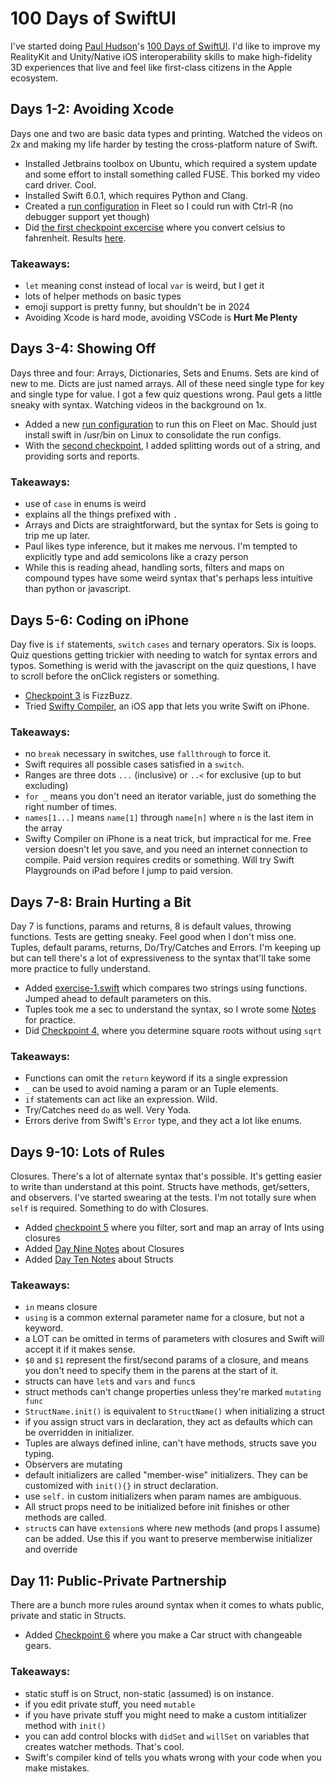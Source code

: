 # 100 Days of SwiftUI

I've started doing [Paul Hudson](https://x.com/twostraws)'s [100 Days of SwiftUI](https://www.hackingwithswift.com/100/swiftui). I'd like to improve my RealityKit and Unity/Native iOS interoperability skills to make high-fidelity 3D experiences that live and feel like first-class citizens in the Apple ecosystem.

## Days 1-2: Avoiding Xcode
Days one and two are basic data types and printing. Watched the videos on 2x and making my life harder by testing the cross-platform nature of Swift.
- Installed Jetbrains toolbox on Ubuntu, which required a system update and some effort to install something called FUSE. This borked my video card driver. Cool.
- Installed Swift 6.0.1, which requires Python and Clang.
- Created a [run configuration](.fleet/run.json) in Fleet so I could run with Ctrl-R (no debugger support yet though)
- Did [the first checkpoint excercise](https://www.hackingwithswift.com/quick-start/beginners/checkpoint-1) where you convert celsius to fahrenheit. Results [here](checkpoint-1.swift).

### Takeaways:
- `let` meaning const instead of local `var` is weird, but I get it
- lots of helper methods on basic types
- emoji support is pretty funny, but shouldn't be in 2024
- Avoiding Xcode is hard mode, avoiding VSCode is **Hurt Me Plenty**

## Days 3-4: Showing Off

Days three and four: Arrays, Dictionaries, Sets and Enums. Sets are kind of new to me. Dicts are just named arrays. All of these need single type for key and single type for value. I got a few quiz questions wrong. Paul gets a little sneaky with syntax. Watching videos in the background on 1x.

- Added a new [run configuration](.fleet/run.json) to run this on Fleet on Mac. Should just install swift in /usr/bin on Linux to consolidate the run configs.
- With the [second checkpoint](checkpoint-2.swift), I added splitting words out of a string, and providing sorts and reports.

### Takeaways:
- use of `case` in enums is weird
- explains all the things prefixed with `.`
- Arrays and Dicts are straightforward, but the syntax for Sets is going to trip me up later.
- Paul likes type inference, but it makes me nervous. I'm tempted to explicitly type and add semicolons like a crazy person
- While this is reading ahead, handling sorts, filters and maps on compound types have some weird syntax that's perhaps less intuitive than python or javascript.

## Days 5-6: Coding on iPhone

Day five is `if` statements, `switch` `cases` and ternary operators. Six is loops. Quiz questions getting trickier with needing to watch for syntax errors and typos. Something is werid with the javascript on the quiz questions, I have to scroll before the onClick registers or something.

- [Checkpoint 3](checkpoint-3.swift)  is FizzBuzz.
- Tried [Swifty Compiler](https://apps.apple.com/us/app/swifty-compiler/id1544749600), an iOS app that lets you write Swift on iPhone.

### Takeaways:
- no `break` necessary in switches, use `fallthrough` to force it.
- Swift requires all possible cases satisfied in a `switch`.
- Ranges are three dots `...` (inclusive) or `..<` for exclusive (up to but excluding)
- `for _` means you don't need an iterator variable, just do something the right number of times.
- `names[1...]` means `name[1]` through `name[n]` where `n` is the last item in the array
- Swifty Compiler on iPhone is a neat trick, but impractical for me. Free version doesn't let you save, and you need an internet connection to compile. Paid version requires credits or something. Will try Swift Playgrounds on iPad before I jump to paid version.

## Days 7-8: Brain Hurting a Bit

Day 7 is functions, params and returns, 8 is default values, throwing functions. Tests are getting sneaky. Feel good when I don't miss one. Tuples, default params, returns, Do/Try/Catches and Errors. I'm keeping up but can tell there's a lot of expressiveness to the syntax that'll take some more practice to fully understand.

- Added [exercise-1.swift](exercise-1.swift) which compares two strings using functions. Jumped ahead to default parameters on this.
- Tuples took me a sec to understand the syntax, so I wrote some [Notes](notes-day08.md) for practice.
- Did [Checkpoint 4](checkpoint-4.swift), where you determine square roots without using `sqrt`

### Takeaways:
- Functions can omit the `return` keyword if its a single expression
- `_` can be used to avoid naming a param or an Tuple elements.
- `if` statements can act like an expression. Wild.
- Try/Catches need `do` as well. Very Yoda.
- Errors derive from Swift's `Error` type, and they act a lot like enums.

## Days 9-10: Lots of Rules

Closures. There's a lot of alternate syntax that's possible. It's getting easier to write than understand at this point. Structs have methods, get/setters, and observers. I've started swearing at the tests. I'm not totally sure when `self` is required. Something to do with Closures.

- Added [checkpoint 5](checkpoint-5.swift) where you filter, sort and map an array of Ints using closures
- Added [Day Nine Notes](notes-day09.swift) about Closures
- Added [Day Ten Notes](notes-day10.swift) about Structs

### Takeaways:
- `in` means closure
- `using` is a common external parameter name for a closure, but not a keyword.
- a LOT can be omitted in terms of parameters with closures and Swift will accept it if it makes sense.
- `$0` and `$1` represent the first/second params of a closure, and means you don't need to specify them in the parens at the start of it.
- structs can have `let`s and `vars` and `func`s
- struct methods can't change properties unless they're marked `mutating func`
- `StructName.init()` is equivalent to `StructName()` when initializing a struct
- if you assign struct vars in declaration, they act as defaults which can be overridden in initializer.
- Tuples are always defined inline, can't have methods, structs save you typing.
- Observers are mutating
- default initializers are called "member-wise" initializers. They can be customized with `init(){}` in struct declaration.
- use `self.` in custom initializers when param names are ambiguous.
- All struct props need to be initialized before init finishes or other methods are called.
- `struct`s can have `extension`s where new methods (and props I assume) can be added. Use this if you want to preserve memberwise initializer and override

## Day 11: Public-Private Partnership

There are a bunch more rules around syntax when it comes to whats public, private and static in Structs.

- Added [Checkpoint 6](checkpoint-6.swift) where you make a Car struct with changeable gears.

### Takeaways:
- static stuff is on Struct, non-static (assumed) is on instance.
- if you edit private stuff, you need `mutable`
- if you have private stuff you might need to make a custom intitializer method with `init()`
- you can add control blocks with `didSet` and `willSet` on variables that creates watcher methods. That's cool.
- Swift's compiler kind of tells you whats wrong with your code when you make mistakes.